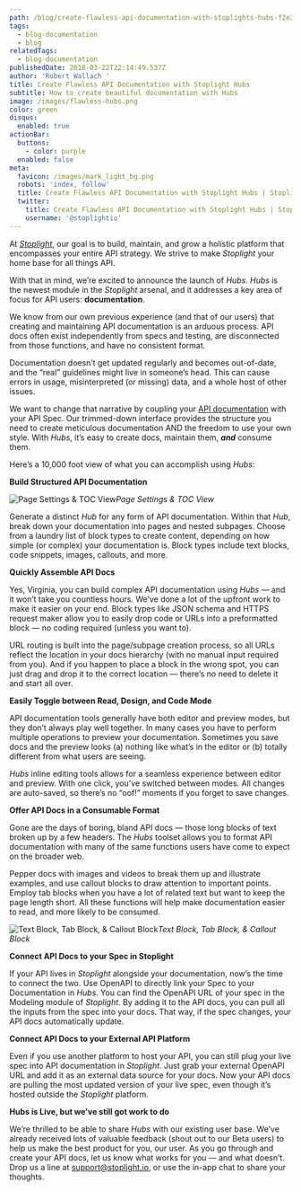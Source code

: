 ```yaml
---
path: /blog/create-flawless-api-documentation-with-stoplights-hubs-f2e23ffeb58a
tags:
  - blog-documentation
  - blog
relatedTags:
  - blog-documentation
publishedDate: 2018-03-22T22:14:49.537Z
author: 'Robert Wallach '
title: Create Flawless API Documentation with Stoplight Hubs
subtitle: How to create beautiful documentation with Hubs
image: /images/flawless-hubs.png
color: green
disqus:
  enabled: true
actionBar:
  buttons:
    - color: purple
  enabled: false
meta:
  favicon: /images/mark_light_bg.png
  robots: 'index, follow'
  title: Create Flawless API Documentation with Stoplight Hubs | Stoplight
  twitter:
    title: Create Flawless API Documentation with Stoplight Hubs | Stoplight
    username: '@stoplightio'
---
```


At *[Stoplight](https://stoplight.io)*, our goal is to build, maintain, and grow a holistic platform that encompasses your entire API strategy. We strive to make *Stoplight* your home base for all things API.

With that in mind, we’re excited to announce the launch of *Hubs*. *Hubs* is the newest module in the *Stoplight* arsenal, and it addresses a key area of focus for API users: **documentation**.

We know from our own previous experience (and that of our users) that creating and maintaining API documentation is an arduous process. API docs often exist independently from specs and testing, are disconnected from those functions, and have no consistent format.

Documentation doesn’t get updated regularly and becomes out-of-date, and the “real” guidelines might live in someone’s head. This can cause errors in usage, misinterpreted (or missing) data, and a whole host of other issues.

We want to change that narrative by coupling your [API documentation](https://stoplight.io) with your API Spec. Our trimmed-down interface provides the structure you need to create meticulous documentation AND the freedom to use your own style. With *Hubs*, it’s easy to create docs, maintain them, ***and*** consume them.

Here’s a 10,000 foot view of what you can accomplish using *Hubs*:

**Build Structured API Documentation**

![Page Settings & TOC View](https://cdn-images-1.medium.com/max/2686/1*r5SgpFR3hMxZcbFeDBluxg.png)*Page Settings & TOC View*

Generate a distinct *Hub* for any form of API documentation. Within that *Hub*, break down your documentation into pages and nested subpages. Choose from a laundry list of block types to create content, depending on how simple (or complex) your documentation is. Block types include text blocks, code snippets, images, callouts, and more.

**Quickly Assemble API Docs**

Yes, Virginia, you can build complex API documentation using *Hubs* — and it won’t take you countless hours. We’ve done a lot of the upfront work to make it easier on your end. Block types like JSON schema and HTTPS request maker allow you to easily drop code or URLs into a preformatted block — no coding required (unless you want to).

URL routing is built into the page/subpage creation process, so all URLs reflect the location in your docs hierarchy (with no manual input required from you). And if you happen to place a block in the wrong spot, you can just drag and drop it to the correct location — there’s no need to delete it and start all over.

**Easily Toggle between Read, Design, and Code Mode**

API documentation tools generally have both editor and preview modes, but they don’t always play well together. In many cases you have to perform multiple operations to preview your documentation. Sometimes you save docs and the preview looks (a) nothing like what’s in the editor or (b) totally different from what users are seeing.

*Hubs* inline editing tools allows for a seamless experience between editor and preview. With one click, you’ve switched between modes. All changes are auto-saved, so there’s no “oof!” moments if you forget to save changes.

**Offer API Docs in a Consumable Format**

Gone are the days of boring, bland API docs — those long blocks of text broken up by a few headers. The *Hubs* toolset allows you to format API documentation with many of the same functions users have come to expect on the broader web.

Pepper docs with images and videos to break them up and illustrate examples, and use callout blocks to draw attention to important points. Employ tab blocks when you have a lot of related text but want to keep the page length short. All these functions will help make documentation easier to read, and more likely to be consumed.

![Text Block, Tab Block, & Callout Block](https://cdn-images-1.medium.com/max/2686/1*xoGcJ3suk655jP0iwjWhmQ.png)*Text Block, Tab Block, & Callout Block*

**Connect API Docs to your Spec in Stoplight**

If your API lives in *Stoplight* alongside your documentation, now’s the time to connect the two. Use OpenAPI to directly link your Spec to your Documentation in *Hubs*. You can find the OpenAPI URL of your spec in the Modeling module of *Stoplight*. By adding it to the API docs, you can pull all the inputs from the spec into your docs. That way, if the spec changes, your API docs automatically update.

**Connect API Docs to your External API Platform**

Even if you use another platform to host your API, you can still plug your live spec into API documentation in *Stoplight*. Just grab your external OpenAPI URL and add it as an external data source for your docs. Now your API docs are pulling the most updated version of your live spec, even though it’s hosted outside the *Stoplight* platform.

**Hubs is Live, but we’ve still got work to do**

We’re thrilled to be able to share *Hubs* with our existing user base. We’ve already received lots of valuable feedback (shout out to our Beta users) to help us make the best product for you, our user. As you go through and create your API docs, let us know what works for you — and what doesn’t. Drop us a line at [support@stoplight.io](mailto:support@stoplight.io), or use the in-app chat to share your thoughts.
